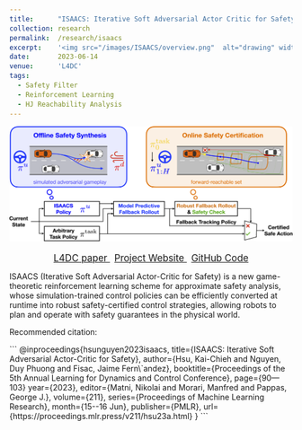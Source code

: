 ```yaml
---
title: 		"ISAACS: Iterative Soft Adversarial Actor Critic for Safety"
collection:	research
permalink: 	/research/isaacs
excerpt:    '<img src="/images/ISAACS/overview.png"  alt="drawing" width="400"/>'
date: 		2023-06-14
venue: 		'L4DC'
tags:
  - Safety Filter
  - Reinforcement Learning
  - HJ Reachability Analysis
---
```


<center>
	<img src="/images/ISAACS/overview.png"  alt="drawing" width="800"/>
</center>
<br>


<center>
	<a href="https://proceedings.mlr.press/v211/hsu23a.html" target="_blank" class="btn btn-danger">
		<span style="font-size: 120%;">
		    L4DC paper
		</span>
	</a>
    &nbsp;
	<a href="https://saferobotics.princeton.edu/research/isaacs" class="btn btn-success">
		<span style="font-size: 120%;">
			Project Website
		</span>
	</a>
	&nbsp;
	<a href="https://github.com/SafeRoboticsLab/ISAACS" class="btn btn-success">
		<span style="font-size: 120%;">
			GitHub Code
		</span>
	</a>
</center>


ISAACS (Iterative Soft Adversarial Actor-Critic for Safety) is a new game-theoretic reinforcement learning scheme for approximate safety analysis, whose simulation-trained control policies can be efficiently converted at runtime into robust safety-certified control strategies, allowing robots to plan and operate with safety guarantees in the physical world.


<p class="double_underline">Recommended citation:</p>
```
@inproceedings{hsunguyen2023isaacs,
    title={ISAACS: Iterative Soft Adversarial Actor-Critic for Safety},
    author={Hsu, Kai-Chieh and Nguyen, Duy Phuong and Fisac, Jaime Fern\`andez},
    booktitle={Proceedings of the 5th Annual Learning for Dynamics and Control Conference},
    page={90—103} 
    year={2023},
    editor={Matni, Nikolai and Morari, Manfred and Pappas, George J.},
    volume={211},
    series={Proceedings of Machine Learning Research},
    month={15--16 Jun},
    publisher={PMLR},
    url={https://proceedings.mlr.press/v211/hsu23a.html}
}
```